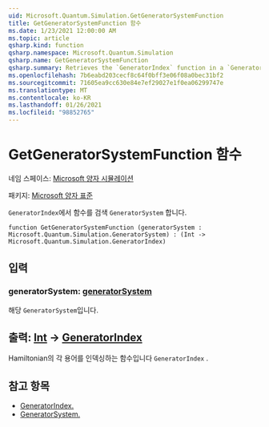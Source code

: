 ```yaml
---
uid: Microsoft.Quantum.Simulation.GetGeneratorSystemFunction
title: GetGeneratorSystemFunction 함수
ms.date: 1/23/2021 12:00:00 AM
ms.topic: article
qsharp.kind: function
qsharp.namespace: Microsoft.Quantum.Simulation
qsharp.name: GetGeneratorSystemFunction
qsharp.summary: Retrieves the `GeneratorIndex` function in a `GeneratorSystem`.
ms.openlocfilehash: 7b6eabd203cecf8c64f0bff3e06f08a0bec31bf2
ms.sourcegitcommit: 71605ea9cc630e84e7ef29027e1f0ea06299747e
ms.translationtype: MT
ms.contentlocale: ko-KR
ms.lasthandoff: 01/26/2021
ms.locfileid: "98852765"
---
```

# <a name="getgeneratorsystemfunction-function"></a>GetGeneratorSystemFunction 함수

네임 스페이스: [Microsoft 양자 시뮬레이션](xref:Microsoft.Quantum.Simulation)

패키지: [Microsoft 양자 표준](https://nuget.org/packages/Microsoft.Quantum.Standard)


`GeneratorIndex`에서 함수를 검색 `GeneratorSystem` 합니다.

```qsharp
function GetGeneratorSystemFunction (generatorSystem : Microsoft.Quantum.Simulation.GeneratorSystem) : (Int -> Microsoft.Quantum.Simulation.GeneratorIndex)
```


## <a name="input"></a>입력

### <a name="generatorsystem--generatorsystem"></a>generatorSystem: [generatorSystem](xref:Microsoft.Quantum.Simulation.GeneratorSystem)

해당 `GeneratorSystem`입니다.



## <a name="output--int---generatorindex"></a>출력: [Int](xref:microsoft.quantum.lang-ref.int) -> [GeneratorIndex](xref:Microsoft.Quantum.Simulation.GeneratorIndex)

Hamiltonian의 각 용어를 인덱싱하는 함수입니다 `GeneratorIndex` .

## <a name="see-also"></a>참고 항목

- [GeneratorIndex.](xref:Microsoft.Quantum.Simulation.GeneratorIndex)
- [GeneratorSystem.](xref:Microsoft.Quantum.Simulation.GeneratorSystem)